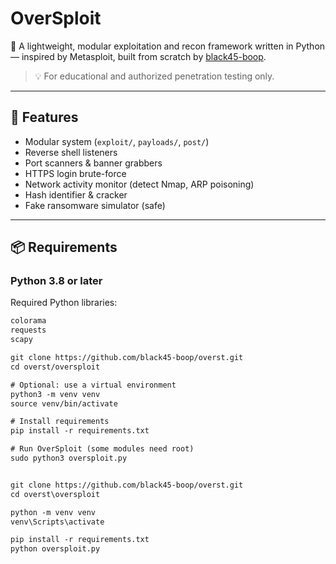 # OverSploit

🚀 A lightweight, modular exploitation and recon framework written in Python — inspired by Metasploit, built from scratch by [black45-boop](https://github.com/black45-boop).

> 💡 For educational and authorized penetration testing only.

---

## 🧩 Features

- Modular system (`exploit/`, `payloads/`, `post/`)
- Reverse shell listeners
- Port scanners & banner grabbers
- HTTPS login brute-force
- Network activity monitor (detect Nmap, ARP poisoning)
- Hash identifier & cracker
- Fake ransomware simulator (safe)

---

## 📦 Requirements

### Python 3.8 or later  
Required Python libraries:

```txt
colorama
requests
scapy

git clone https://github.com/black45-boop/overst.git
cd overst/oversploit

# Optional: use a virtual environment
python3 -m venv venv
source venv/bin/activate

# Install requirements
pip install -r requirements.txt

# Run OverSploit (some modules need root)
sudo python3 oversploit.py


git clone https://github.com/black45-boop/overst.git
cd overst\oversploit

python -m venv venv
venv\Scripts\activate

pip install -r requirements.txt
python oversploit.py
